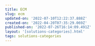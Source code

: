 ```yaml
---
title: ECM
slug: ecm
updated-on: '2022-07-10T12:22:37.888Z'
created-on: '2022-04-20T07:35:29.069Z'
published-on: '2022-07-26T16:14:09.491Z'
layout: '[solutions-categories].html'
tags: solutions-categories
---
```



